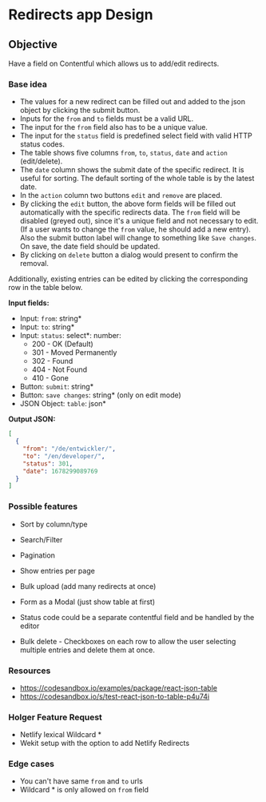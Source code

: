 # Redirects app Design

## Objective
Have a field on Contentful which allows us to add/edit redirects.

### Base idea

* The values for a new redirect can be filled out and added to the json object by clicking the submit button.
* Inputs for the `from` and `to` fields must be a valid URL.
* The input for the `from` field also has to be a unique value.
* The input for the `status` field is predefined select field with valid HTTP status codes.
* The table shows five columns `from`, `to`, `status`, `date` and `action` (edit/delete).
* The `date` column shows the submit date of the specific redirect. It is useful for sorting. The default sorting of the whole table is by the latest date.
* In the `action` column two buttons `edit` and `remove` are placed.
* By clicking the `edit` button, the above form fields will be filled out automatically with the specific redirects data. The `from` field will be disabled (greyed out), since it's a unique field and not necessary to edit. (If a user wants to change the `from` value, he should add a new entry). Also the submit button label will change to something like `Save changes`. On save, the date field should be updated.
* By clicking on `delete` button a dialog would present to confirm the removal.

Additionally, existing entries can be edited by clicking the corresponding row in the table below.

**Input fields:**
- Input: `from`: string*
- Input: `to`: string*
- Input: `status`: select*: number:
  - 200 - OK (Default)
  - 301 - Moved Permanently
  - 302 - Found
  - 404 - Not Found
  - 410 - Gone
- Button: `submit`: string*
- Button: `save changes`: string* (only on edit mode)
- JSON Object: `table`: json*

**Output JSON:**
```json
[
  {
    "from": "/de/entwickler/",
    "to": "/en/developer/",
    "status": 301,
    "date": 1678299089769
  }
]
```

### Possible features
- Sort by column/type
- Search/Filter
- Pagination
- Show entries per page
- Bulk upload (add many redirects at once)

- Form as a Modal (just show table at first)
- Status code could be a separate contentful field and be handled by the editor
- Bulk delete - Checkboxes on each row to allow the user selecting multiple entries and delete them at once.

### Resources

- https://codesandbox.io/examples/package/react-json-table
- https://codesandbox.io/s/test-react-json-to-table-p4u74i

### Holger Feature Request

- Netlify lexical Wildcard *
- Wekit setup with the option to add Netlify Redirects


### Edge cases

- You can't have same `from` and `to` urls
- Wildcard * is only allowed on `from` field
